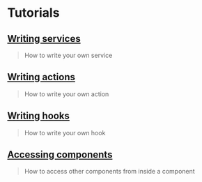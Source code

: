 # Tutorials

## [Writing services](writing-services.md)
> How to write your own service

## [Writing actions](writing-actions.md)
> How to write your own action

## [Writing hooks](writing-hooks.md)
> How to write your own hook

## [Accessing components](accessing-components.md)
> How to access other components from inside a component
